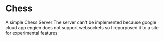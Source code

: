 # Chess

A simple Chess Server
The server can't be implemented because google cloud app engien does not support websockets so I repurposed it to a site for experimental features 

